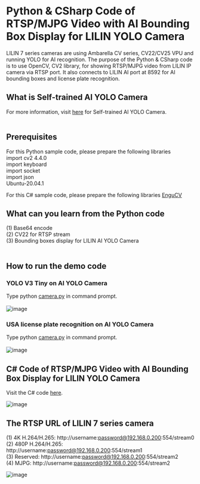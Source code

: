 # Python & CSharp Code of RTSP/MJPG Video with AI Bounding Box Display for LILIN YOLO Camera

LILIN 7 series cameras are using Ambarella CV series, CV22/CV25 VPU and running YOLO for AI recognition.  The purpose of the Python & CSharp code is to use OpenCV, CV2 library, for showing RTSP/MJPG video from LILIN IP camera via RTSP port.  It also connects to LILIN AI port at 8592 for AI bounding boxes and license plate recognition. 
<BR>
## What is Self-trained AI YOLO Camera
For more information, visit [here](http://ai.meritlilin.com.tw:3380/) for Self-trained AI YOLO Camera.  
<BR>
## Prerequisites
For this Python sample code, please prepare the following libraries <BR>
import cv2 4.4.0 <BR> 
import keyboard <BR>
import socket <BR>
import json <BR>
Ubuntu-20.04.1 <BR>

For this C# sample code, please prepare the following libraries [EnguCV](https://github.com/emgucv/emgucv)

## What can you learn from the Python code
(1) Base64 encode <BR>
(2) CV22 for RTSP stream <BR>
(3) Bounding boxes display for LILIN AI YOLO Camera <BR>
<BR>
## How to run the demo code
### YOLO V3 Tiny on AI YOLO Camera
Type python [camera.py](https://github.com/LILINOpenGitHub/Python-Code-of-RTSP-MJPG-Video-with-AI-Bounding-Box-Display-for-LILIN-YOLO-Camera-/blob/main/Python/camera.py) in command prompt.
<BR>
<BR>
![image](https://github.com/LILINOpenGitHub/Python-Code-of-RTSP-MJPG-Video-with-AI-Bounding-Box-Display-for-LILIN-YOLO-Camera-/blob/main/image/person_test.gif)
### USA license plate recognition on AI YOLO Camera
Type python [camera.py](https://github.com/LILINOpenGitHub/Python-Code-of-RTSP-MJPG-Video-with-AI-Bounding-Box-Display-for-LILIN-YOLO-Camera-/blob/main/Python/camera.py) in command prompt.
<BR>
<BR>
![image](https://github.com/LILINOpenGitHub/Python-Code-of-RTSP-MJPG-Video-with-AI-Bounding-Box-Display-for-LILIN-YOLO-Camera-/blob/main/image/plate_test_2.gif)

## C# Code of RTSP/MJPG Video with AI Bounding Box Display for LILIN YOLO Camera
Visit the C# code [here](https://github.com/LILINOpenGitHub/Python-CSharp--Code-of-RTSP-MJPG-Video-with-AI-Bounding-Box-Display-for-LILIN-YOLO-Camera-/blob/main/C%23/SDK_CSharp_test/Form1.cs).
 
![image](https://github.com/LILINOpenGitHub/Python-CSharp--Code-of-RTSP-MJPG-Video-with-AI-Bounding-Box-Display-for-LILIN-YOLO-Camera-/blob/main/image/nvrrtsp.gif)

## The RTSP URL of LILIN 7 series camera
(1) 4K H.264/H.265: http://username:password@192.168.0.200:554/stream0 <BR>
(2) 480P H.264/H.265: http://username:password@192.168.0.200:554/stream1 <BR>
(3) Reserved: http://username:password@192.168.0.200:554/stream2 <BR>
(4) MJPG: http://username:password@192.168.0.200:554/stream2 <BR>

![image](https://github.com/LILINOpenGitHub/Python-Code-of-RTSP-MJPG-Video-with-AI-Bounding-Box-Display-for-LILIN-Yolo-Camera-/blob/main/image/image01.jpg)
  

